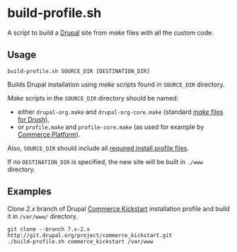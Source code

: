 # build-profile.sh

A script to build a [Drupal](https://drupal.org/) site from *make* files with all the custom code.


## Usage

`build-profile.sh SOURCE_DIR [DESTINATION_DIR]`

Builds Drupal installation using *make* scripts found in `SOURCE_DIR` directory.

*Make* scripts in the `SOURCE_DIR` directory should be named:

* either `drupal-org.make` and `drupal-org-core.make` (standard [*make* files for Drush](https://drupal.org/node/1476014)),
* or `profile.make` and `profile-core.make` (as used for example by [Commerce Platform](https://marketplace.commerceguys.com/platform)).

Also, `SOURCE_DIR` should include all [required install profile files](https://drupal.org/node/1022020).

If no `DESTINATION_DIR` is specified, the new site will be built in `./www` directory.


## Examples

Clone *2.x* branch of Drupal [Commerce Kickstart](https://drupal.org/project/commerce_kickstart) installation profile and build it in `/var/www/` directory.

```shell
git clone --branch 7.x-2.x http://git.drupal.org/project/commerce_kickstart.git
./build-profile.sh commerce_kickstart /var/www
```

